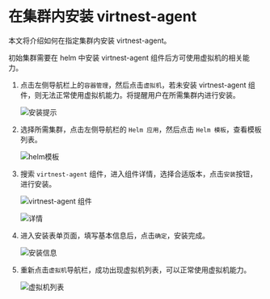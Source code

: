 # 在集群内安装 virtnest-agent

本文将介绍如何在指定集群内安装 virtnest-agent。

初始集群需要在 helm 中安装 virtnest-agent 组件后方可使用虚拟机的相关能力。

1. 点击左侧导航栏上的`容器管理`，然后点击`虚拟机`，若未安装 virtnest-agent 组件，则无法正常使用虚拟机能力。将提醒用户在所需集群内进行安装。

    ![安装提示](https://docs.daocloud.io/daocloud-docs-images/docs/zh/docs/virtnest/images/virtnest001.png)

2. 选择所需集群，点击左侧导航栏的 `Helm 应用`，然后点击 `Helm 模板`，查看模板列表。

    ![helm模板](https://docs.daocloud.io/daocloud-docs-images/docs/zh/docs/virtnest/images/virtnest002.png)

3. 搜索 `virtnest-agent` 组件，进入组件详情，选择合适版本，点击`安装`按钮，进行安装。

    ![virtnest-agent 组件](https://docs.daocloud.io/daocloud-docs-images/docs/zh/docs/virtnest/images/virtnest003.png)

    ![详情](https://docs.daocloud.io/daocloud-docs-images/docs/zh/docs/virtnest/images/virtnest004.png)

4. 进入安装表单页面，填写基本信息后，点击`确定`，安装完成。

    ![安装信息](https://docs.daocloud.io/daocloud-docs-images/docs/zh/docs/virtnest/images/virtnest005.png)

5. 重新点击`虚拟机`导航栏，成功出现虚拟机列表，可以正常使用虚拟机能力。

    ![虚拟机列表](https://docs.daocloud.io/daocloud-docs-images/docs/zh/docs/virtnest/images/virtnest006.png)

